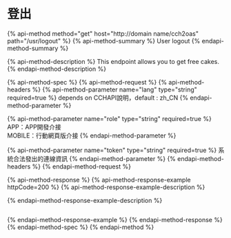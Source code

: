 # 登出

{% api-method method="get" host="http://domain name/cch2oas" path="/usr/logout" %}
{% api-method-summary %}
User logout
{% endapi-method-summary %}

{% api-method-description %}
This endpoint allows you to get free cakes.
{% endapi-method-description %}

{% api-method-spec %}
{% api-method-request %}
{% api-method-headers %}
{% api-method-parameter name="lang" type="string" required=true %}
depends on CCHAPI說明，default : zh\_CN
{% endapi-method-parameter %}

{% api-method-parameter name="role" type="string" required=true %}
APP：APP開發介接  
MOBILE：行動網頁版介接
{% endapi-method-parameter %}

{% api-method-parameter name="token" type="string" required=true %}
系統合法發出的連線資訊
{% endapi-method-parameter %}
{% endapi-method-headers %}
{% endapi-method-request %}

{% api-method-response %}
{% api-method-response-example httpCode=200 %}
{% api-method-response-example-description %}

{% endapi-method-response-example-description %}

```

```
{% endapi-method-response-example %}
{% endapi-method-response %}
{% endapi-method-spec %}
{% endapi-method %}

